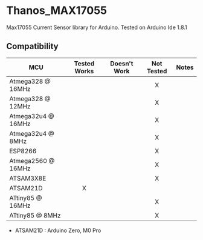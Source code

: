 Thanos_MAX17055
===============

Max17055 Current Sensor library for Arduino. 
Tested on Arduino Ide 1.8.1

 

<!-- START COMPATIBILITY TABLE -->

## Compatibility

MCU               | Tested Works | Doesn't Work | Not Tested  | Notes
----------------- | :----------: | :----------: | :---------: | -----
Atmega328 @ 16MHz |              |             |     X      | 
Atmega328 @ 12MHz |              |             |     X      | 
Atmega32u4 @ 16MHz |              |             |     X      | 
Atmega32u4 @ 8MHz |              |             |     X      | 
ESP8266           |              |             |     X      | 
Atmega2560 @ 16MHz |              |             |     X      | 
ATSAM3X8E         |              |             |      X       | 
ATSAM21D          |      X       |             |            | 
ATtiny85 @ 16MHz  |             |             |     X       | 
ATtiny85 @ 8MHz   |             |             |     X       | 

  * ATSAM21D : Arduino Zero, M0 Pro
  

<!-- END COMPATIBILITY TABLE -->
